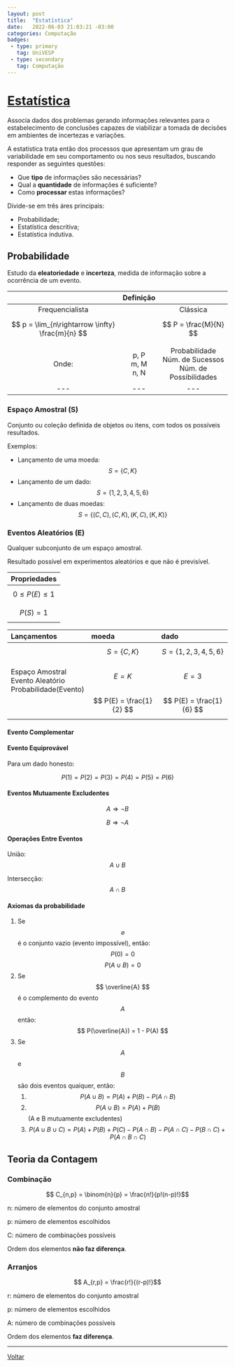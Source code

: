 ```yaml
---
layout: post
title:  "Estatística"
date:   2022-06-03 21:03:21 -03:00
categories: Computação
badges:
 - type: primary
   tag: UniVESP
 - type: secondary
   tag: Computação
---
```


# [Estatística](https://www.youtube.com/playlist?list=PLxI8Can9yAHdJq561NyRN9wZpTqVJn0Z0)

Associa dados dos problemas gerando informações relevantes para o estabelecimento de conclusões capazes de viabilizar a tomada de decisões em ambientes de incertezas e variações.

A estatística trata então dos processos que apresentam um grau de variabilidade em seu comportamento ou nos seus resultados, buscando responder as seguintes questões:
* Que **tipo** de informações são necessárias?
* Qual a **quantidade** de informações é suficiente?
* Como **processar** estas informações?

Divide-se em três áres principais:
* Probabilidade;
* Estatística descritiva;
* Estatística indutiva.


<!--more-->

## Probabilidade

Estudo da **eleatoriedade** e **incerteza**, medida de informação sobre a ocorrência de um evento.

| | Definição | |
|:-----:|:---:|:-----:|
| Frequencialista | |Clássica |
| $$ p = \lim_{n\rightarrow \infty} \frac{m}{n} $$ | | $$ P = \frac{M}{N} $$|
| | | |
| Onde: | p, P <br/> m, M <br/> n, N| Probabilidade <br/> Núm. de Sucessos <br/>  Núm. de Possibilidades | 
|---|---|---|

### Espaço Amostral (S)
Conjunto ou coleção definida de objetos ou itens, com todos os possíveis resultados.

Exemplos: 

* Lançamento de uma moeda: $$ S = \{ C, K \} $$ 
* Lançamento de um dado: $$ S = \{ 1, 2, 3, 4, 5, 6 \} $$ 
* Lançamento de duas moedas: $$ S = \{ (C,C), (C,K), (K,C), (K,K) \} $$

### Eventos Aleatórios (E)
Qualquer subconjunto de um espaço amostral. 

Resultado possível em experimentos aleatórios e que não é previsível.

|      Propriedades       |
|:-----------------------:|
|  $$ 0 \le P(E) \le 1 $$ |
|      $$ P(S) = 1 $$     |


| Lançamentos | moeda | dado |
|:---|:---|:----|
| Espaço Amostral <br/> Evento Aleatório <br/> Probabilidade(Evento) |  $$ S = \{ C,K \} $$ <br/> $$ E = K $$ <br/> $$ P(E) = \frac{1}{2} $$ | $$ S = \{ 1,2,3,4,5,6 \} $$ <br/> $$ E = 3 $$ <br/> $$ P(E) = \frac{1}{6} $$ |

#### Evento Complementar

#### Evento Equiprovável

Para um dado honesto:

$$ P(1) = P(2) = P(3) = P(4) = P(5) = P(6) $$


#### Eventos Mutuamente Excludentes

$$ A \Rightarrow \neg B $$

$$ B \Rightarrow \neg A $$

#### Operações Entre Eventos

União: $$ A \cup B $$

Intersecção: $$ A \cap B $$

#### Axiomas da probabilidade

1. Se $$ \varnothing $$ é o conjunto vazio (evento impossível), então: $$ P(0) = 0 $$  $$ P(A \cup B) = 0 $$
2. Se $$ \overline{A} $$ é o complemento do evento $$ A $$ então: $$ P(\overline{A}) = 1 - P(A) $$ 
3. Se $$A$$ e $$B$$ são dois eventos quaiquer, então: 
   1. $$ P(A \cup B) = P(A) + P(B) - P(A \cap B)$$
   2. $$ P(A \cup B) = P(A) + P(B)$$ (A e B mutuamente excludentes)
   3. $$ P(A \cup B \cup C) = P(A) + P(B) + P(C) - P(A \cap B) - P(A \cap C) - P(B \cap C) + P(A \cap B \cap C) $$

## Teoria da Contagem

### Combinação

$$ C_{n,p} = \binom{n}{p} = \frac{n!}{p!(n-p)!}$$

n: número de elementos do conjunto amostral

p: número de elementos escolhidos

C: número de combinações possíveis

Ordem dos elementos **não faz diferença**.

### Arranjos

$$ A_{r,p} = \frac{r!}{(r-p)!}$$

r: número de elementos do conjunto amostral

p: número de elementos escolhidos

A: número de combinações possíveis

Ordem dos elementos **faz diferença**.

<hr/>

[Voltar]({{site.baseurl}}/docs/tecnologia)